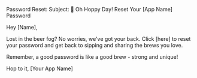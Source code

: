 Password Reset:
Subject: 🍺 Oh Hoppy Day! Reset Your [App Name] Password

Hey [Name],

Lost in the beer fog? No worries, we've got your back. Click [here] to reset your password and get back to sipping and sharing the brews you love.

Remember, a good password is like a good brew - strong and unique!

Hop to it,
[Your App Name]
